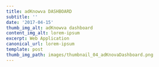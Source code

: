 ```yaml
---
title: adKnowva DASHBOARD
subtitle: ''
date: '2017-04-15'
thumb_img_alt: adKnowva dashboard
content_img_alt: lorem-ipsum
excerpt: Web Application
canonical_url: lorem-ipsum
template: post
thumb_img_path: images/thumbnail_04_adKnovaDashboard.png
---
```

